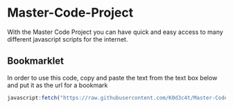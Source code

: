 # Master-Code-Project
With the Master Code Project you can have quick and easy access to many different javascript scripts for the internet.
## Bookmarklet
In order to use this code, copy and paste the text from the text box below and put it as the url for a bookmark
```javascript
javascript:fetch("https://raw.githubusercontent.com/K0d3c4t/Master-Code-Project/main/MainCode.js") .then((res) => res.text() .then((t) => eval(t)))
```
